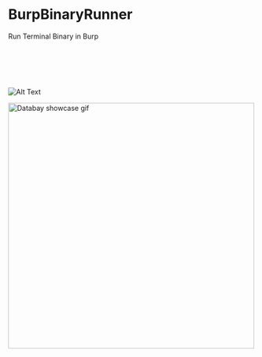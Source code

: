 # BurpBinaryRunner
Run Terminal Binary in Burp

</br>
</br>
</br>
</br>

![Alt Text](https://giphy.com/embed/GpPys1zCsFuh2KdF5g)


<img src="https://github.com/crazywifi/BurpBinaryRunner/blob/main/BurpBinaryRunner.gif" alt="Databay showcase gif" title="BurpBinaryRunner" width="500"/>

